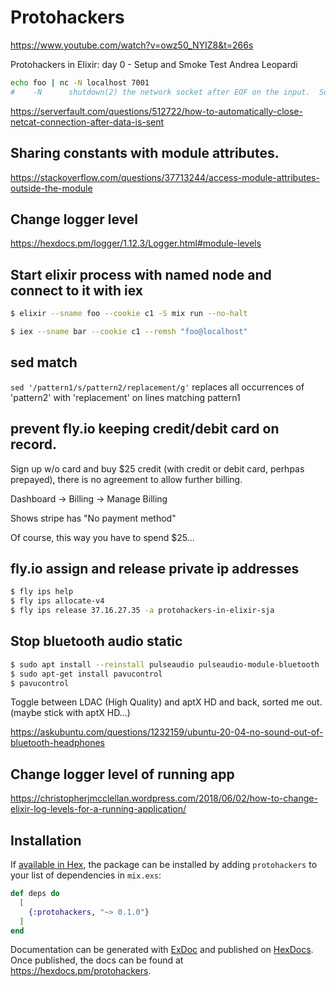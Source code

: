 # Protohackers

https://www.youtube.com/watch?v=owz50_NYIZ8&t=266s

Protohackers in Elixir: day 0 - Setup and Smoke Test
Andrea Leopardi


``` sh
echo foo | nc -N localhost 7001
#    -N      shutdown(2) the network socket after EOF on the input.  Some servers require this to finish their work.
```
https://serverfault.com/questions/512722/how-to-automatically-close-netcat-connection-after-data-is-sent

## Sharing constants with module attributes.

https://stackoverflow.com/questions/37713244/access-module-attributes-outside-the-module

## Change logger level
https://hexdocs.pm/logger/1.12.3/Logger.html#module-levels

## Start elixir process with named node and connect to it with iex

``` sh
$ elixir --sname foo --cookie c1 -S mix run --no-halt

$ iex --sname bar --cookie c1 --remsh "foo@localhost"
```

## sed match

`sed '/pattern1/s/pattern2/replacement/g'` replaces all occurrences of 'pattern2' with 'replacement' on lines matching pattern1

## prevent fly.io keeping credit/debit card on record.

Sign up w/o card and buy \$25 credit (with credit or debit card, perhpas prepayed), there is no agreement to allow further billing.

Dashboard -> Billing -> Manage Billing 

Shows stripe has "No payment method"


Of course, this way you have to spend \$25...

## fly.io assign and release private ip addresses

``` sh
$ fly ips help
$ fly ips allocate-v4
$ fly ips release 37.16.27.35 -a protohackers-in-elixir-sja
```


## Stop bluetooth audio static

``` sh
$ sudo apt install --reinstall pulseaudio pulseaudio-module-bluetooth
$ sudo apt-get install pavucontrol
$ pavucontrol
```
Toggle between LDAC (High Quality) and aptX HD and back, sorted me out.
(maybe stick with aptX HD...)

https://askubuntu.com/questions/1232159/ubuntu-20-04-no-sound-out-of-bluetooth-headphones

## Change logger level of running app
https://christopherjmcclellan.wordpress.com/2018/06/02/how-to-change-elixir-log-levels-for-a-running-application/


## Installation

If [available in Hex](https://hex.pm/docs/publish), the package can be installed
by adding `protohackers` to your list of dependencies in `mix.exs`:

```elixir
def deps do
  [
    {:protohackers, "~> 0.1.0"}
  ]
end
```

Documentation can be generated with [ExDoc](https://github.com/elixir-lang/ex_doc)
and published on [HexDocs](https://hexdocs.pm). Once published, the docs can
be found at <https://hexdocs.pm/protohackers>.

